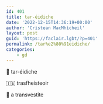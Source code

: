 ```yaml
---
id: 401
title: tar-éidiche
date: '2022-12-15T14:36:19+00:00'
author: 'Crìstean MacMhìcheil'
layout: post
guid: 'https://faclair.lgbt/?p=401'
permalink: /tar%e2%80%91eidiche/
categories:
    - gd
---
```


&#x1f3f4;&#xe0067;&#xe0062;&#xe0073;&#xe0063;&#xe0074;&#xe007f; tar-éidiche

&#x1f1ee;&#x1f1ea; trasfheisteoir

&#x1f3f4;&#xe0067;&#xe0062;&#xe0065;&#xe006e;&#xe0067;&#xe007f; a transvestite